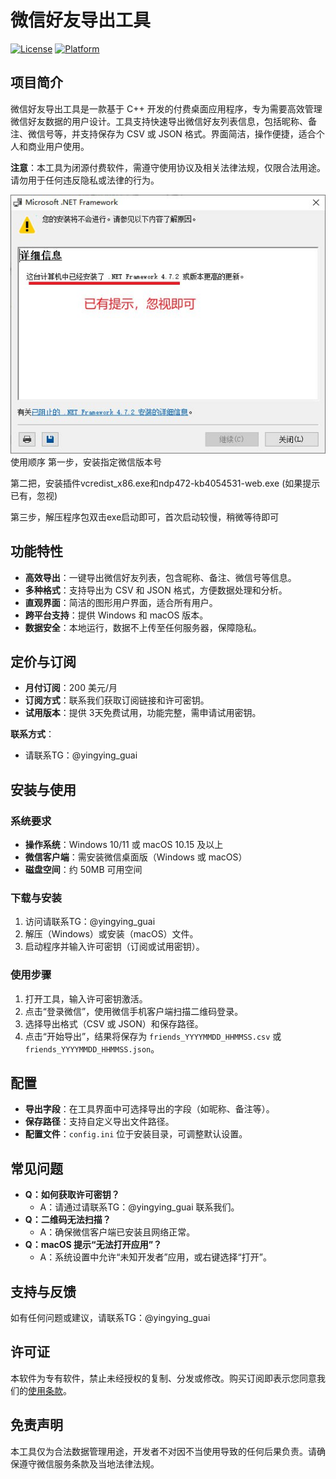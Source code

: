 # 微信好友导出工具

[![License](https://img.shields.io/badge/License-Proprietary-red.svg)](LICENSE)
[![Platform](https://img.shields.io/badge/Platform-Windows%20|%20macOS-brightgreen)](https://github.com/your-username/wechat-friends-exporter/releases)



## 项目简介

微信好友导出工具是一款基于 C++ 开发的付费桌面应用程序，专为需要高效管理微信好友数据的用户设计。工具支持快速导出微信好友列表信息，包括昵称、备注、微信号等，并支持保存为 CSV 或 JSON 格式。界面简洁，操作便捷，适合个人和商业用户使用。

**注意**：本工具为闭源付费软件，需遵守使用协议及相关法律法规，仅限合法用途。请勿用于任何违反隐私或法律的行为。

![工具界面截图](999.jpg)
使用顺序
第一步，安装指定微信版本号

第二把，安装插件vcredist_x86.exe和ndp472-kb4054531-web.exe
(如果提示已有，忽视)

第三步，解压程序包双击exe启动即可，首次启动较慢，稍微等待即可
## 功能特性

- **高效导出**：一键导出微信好友列表，包含昵称、备注、微信号等信息。
- **多种格式**：支持导出为 CSV 和 JSON 格式，方便数据处理和分析。
- **直观界面**：简洁的图形用户界面，适合所有用户。
- **跨平台支持**：提供 Windows 和 macOS 版本。
- **数据安全**：本地运行，数据不上传至任何服务器，保障隐私。

## 定价与订阅

- **月付订阅**：200 美元/月
- **订阅方式**：联系我们获取订阅链接和许可密钥。
- **试用版本**：提供 3天免费试用，功能完整，需申请试用密钥。

**联系方式**：
- 请联系TG：@yingying_guai

## 安装与使用

### 系统要求
- **操作系统**：Windows 10/11 或 macOS 10.15 及以上
- **微信客户端**：需安装微信桌面版（Windows 或 macOS）
- **磁盘空间**：约 50MB 可用空间

### 下载与安装
1. 访问请联系TG：@yingying_guai
2. 解压（Windows）或安装（macOS）文件。
3. 启动程序并输入许可密钥（订阅或试用密钥）。

### 使用步骤
1. 打开工具，输入许可密钥激活。
2. 点击“登录微信”，使用微信手机客户端扫描二维码登录。
3. 选择导出格式（CSV 或 JSON）和保存路径。
4. 点击“开始导出”，结果将保存为 `friends_YYYYMMDD_HHMMSS.csv` 或 `friends_YYYYMMDD_HHMMSS.json`。

## 配置

- **导出字段**：在工具界面中可选择导出的字段（如昵称、备注等）。
- **保存路径**：支持自定义导出文件路径。
- **配置文件**：`config.ini` 位于安装目录，可调整默认设置。

## 常见问题

- **Q：如何获取许可密钥？**
  - A：请通过请联系TG：@yingying_guai 联系我们。
- **Q：二维码无法扫描？**
  - A：确保微信客户端已安装且网络正常。
- **Q：macOS 提示“无法打开应用”？**
  - A：系统设置中允许“未知开发者”应用，或右键选择“打开”。

## 支持与反馈

如有任何问题或建议，请联系TG：@yingying_guai

## 许可证

本软件为专有软件，禁止未经授权的复制、分发或修改。购买订阅即表示您同意我们的[使用条款](https://www.wechat-exporter.com/terms)。

## 免责声明

本工具仅为合法数据管理用途，开发者不对因不当使用导致的任何后果负责。请确保遵守微信服务条款及当地法律法规。
